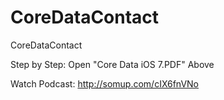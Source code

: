 CoreDataContact
===============

CoreDataContact

Step by Step: Open "Core Data iOS 7.PDF" Above

Watch Podcast: http://somup.com/cIX6fnVNo

